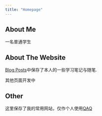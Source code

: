 ```yaml
---
title: "Homepage"
---
```


## About Me

一名普通学生



## About The Website

[Blog Posts](https://mihad-evans.github.io/year-archive/)中保存了本人的一些学习笔记与随笔.

其他页面开发中



## Other

这里保存了我的常用网站，仅作个人使用[QAQ](https://mihad-evans.Agithub.io/QAQ/)